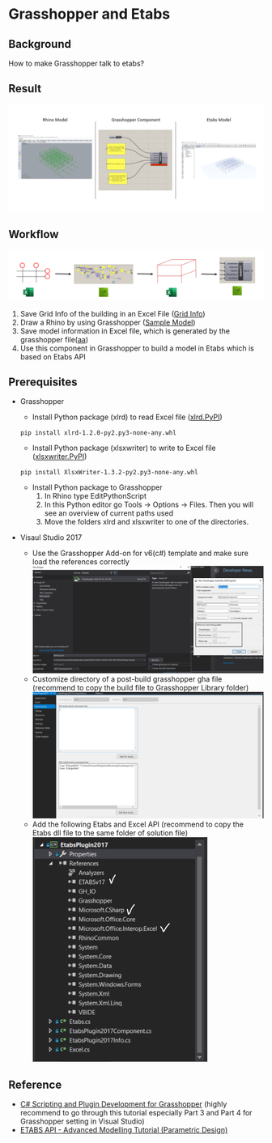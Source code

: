# Grasshopper and Etabs
## Background
   How to make Grasshopper talk to etabs?

## Result
![Result](Image/Result.png)

## Workflow
![Workflow](Image/Workflow.png)
1. Save Grid Info of the building in an Excel File ([Grid Info](Grasshopper))
2. Draw a Rhino by using Grasshopper ([Sample Model](Grasshopper))
3. Save model information in Excel file, which is generated by the grasshopper file([aa](Grasshopper))
4. Use this component in Grasshopper to build a model in Etabs which is based on Etabs API


## Prerequisites
* Grasshopper
   * Install Python package (xlrd) to read Excel file ([xlrd.PyPI](https://pypi.org/project/xlrd/#files))
   ~~~~
   pip install xlrd-1.2.0-py2.py3-none-any.whl
   ~~~~
   * Install Python package (xlsxwriter) to write to Excel file ([xlsxwriter.PyPI](https://pypi.org/project/XlsxWriter/))
   ~~~~
   pip install XlsxWriter-1.3.2-py2.py3-none-any.whl
   ~~~~ 
   * Install Python package to Grasshopper
     1. In Rhino type EditPythonScript
     2. In this Python editor go Tools -> Options -> Files. Then you will see an overview of current paths used
     3. Move the folders xlrd and xlsxwriter to one of the directories.
  
   
* Visaul Studio 2017
   * Use the Grasshopper Add-on for v6(c#) template and make sure load the references correctly
![Result](Image/Template.png)
   * Customize directory of a post-build grasshopper gha file (recommend to copy the build file to Grasshopper Library folder)
![Result](Image/directory.png)
   * Add the following Etabs and Excel API (recommend to copy the Etabs dll file to the same folder of solution file)
![Result](Image/reference.png)

## Reference
   * [C# Scripting and Plugin Development for Grasshopper](https://www.youtube.com/channel/UCUJgViAduAoRsf89ZtyF8dQ) (highly recommend to go through this tutorial especially Part 3 and Part 4 for Grasshopper setting in Visual Studio)
   * [ETABS API - Advanced Modelling Tutorial (Parametric Design)](https://www.youtube.com/watch?v=wArOhT8czc4)
   
      
